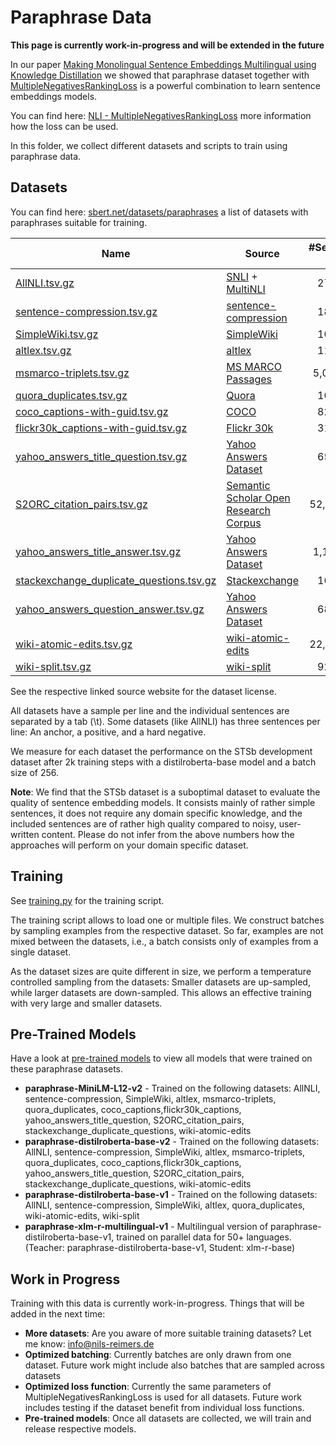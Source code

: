 # Paraphrase Data

**This page is currently work-in-progress and will be extended in the future**

In our paper [Making Monolingual Sentence Embeddings Multilingual using Knowledge Distillation](https://arxiv.org/abs/2004.09813) we showed that paraphrase dataset together with [MultipleNegativesRankingLoss](https://www.sbert.net/docs/package_reference/losses.html#multiplenegativesrankingloss) is a powerful combination to learn sentence embeddings models.

You can find here: [NLI - MultipleNegativesRankingLoss](https://www.sbert.net/examples/training/nli/README.html#multiplenegativesrankingloss) more information how the loss can be used.

In this folder, we collect different datasets and scripts to train using paraphrase data.

## Datasets

You can find here: [sbert.net/datasets/paraphrases](http://sbert.net/datasets/paraphrases) a list of datasets with paraphrases suitable for training.

| Name | Source | #Sentence-Pairs | STSb-dev |
| --- | --- | :---: | :---: |
| [AllNLI.tsv.gz](https://public.ukp.informatik.tu-darmstadt.de/reimers/sentence-transformers/datasets/paraphrases/AllNLI.tsv.gz) | [SNLI](https://nlp.stanford.edu/projects/snli/) + [MultiNLI](https://cims.nyu.edu/~sbowman/multinli/) | 277,230 | 86.54 |
| [sentence-compression.tsv.gz](https://public.ukp.informatik.tu-darmstadt.de/reimers/sentence-transformers/datasets/paraphrases/sentence-compression.tsv.gz) | [sentence-compression](https://github.com/google-research-datasets/sentence-compression) | 180,000 | 84.36 |
| [SimpleWiki.tsv.gz](https://public.ukp.informatik.tu-darmstadt.de/reimers/sentence-transformers/datasets/paraphrases/SimpleWiki.tsv.gz) | [SimpleWiki](https://cs.pomona.edu/~dkauchak/simplification/) | 102,225 | 84.26 |
| [altlex.tsv.gz](https://public.ukp.informatik.tu-darmstadt.de/reimers/sentence-transformers/datasets/paraphrases/altlex.tsv.gz) | [altlex](https://github.com/chridey/altlex/) | 112,696 | 83.34 |
| [msmarco-triplets.tsv.gz](https://public.ukp.informatik.tu-darmstadt.de/reimers/sentence-transformers/datasets/paraphrases/msmarco-triplets.tsv.gz) | [MS MARCO Passages](https://microsoft.github.io/msmarco/) | 5,028,051 | 83.12 |
| [quora_duplicates.tsv.gz](https://public.ukp.informatik.tu-darmstadt.de/reimers/sentence-transformers/datasets/paraphrases/quora_duplicates.tsv.gz) | [Quora](https://quoradata.quora.com/First-Quora-Dataset-Release-Question-Pairs) | 103,663 | 82.55 |
| [coco_captions-with-guid.tsv.gz](https://public.ukp.informatik.tu-darmstadt.de/reimers/sentence-transformers/datasets/paraphrases/coco_captions-with-guid.tsv.gz) | [COCO](https://cocodataset.org/) | 828,395 | 82.25
| [flickr30k_captions-with-guid.tsv.gz](https://public.ukp.informatik.tu-darmstadt.de/reimers/sentence-transformers/datasets/paraphrases/flickr30k_captions-with-guid.tsv.gz) | [Flickr 30k](https://shannon.cs.illinois.edu/DenotationGraph/) | 317,695 | 82.04
| [yahoo_answers_title_question.tsv.gz](https://public.ukp.informatik.tu-darmstadt.de/reimers/sentence-transformers/datasets/paraphrases/yahoo_answers_title_question.tsv.gz) | [Yahoo Answers Dataset](https://www.kaggle.com/soumikrakshit/yahoo-answers-dataset) | 659,896 | 81.19 |
| [S2ORC_citation_pairs.tsv.gz](https://public.ukp.informatik.tu-darmstadt.de/reimers/sentence-transformers/datasets/paraphrases/S2ORC_citation_pairs.tsv.gz) | [Semantic Scholar Open Research Corpus](http://s2-public-api-prod.us-west-2.elasticbeanstalk.com/corpus/) | 52,603,982 | 81.02 |
| [yahoo_answers_title_answer.tsv.gz](https://public.ukp.informatik.tu-darmstadt.de/reimers/sentence-transformers/datasets/paraphrases/yahoo_answerstitle_answer.tsv.gz) | [Yahoo Answers Dataset](https://www.kaggle.com/soumikrakshit/yahoo-answers-dataset)  | 1,198,260 | 80.25 
| [stackexchange_duplicate_questions.tsv.gz](https://public.ukp.informatik.tu-darmstadt.de/reimers/sentence-transformers/datasets/paraphrases/stackexchange_duplicate_questions.tsv.gz) | [Stackexchange](https://stackexchange.com/) | 169,438 | 80.37
| [yahoo_answers_question_answer.tsv.gz](https://public.ukp.informatik.tu-darmstadt.de/reimers/sentence-transformers/datasets/paraphrases/yahoo_answers_question_answer.tsv.gz) | [Yahoo Answers Dataset](https://www.kaggle.com/soumikrakshit/yahoo-answers-dataset)  | 681,164 | 79.88 |
| [wiki-atomic-edits.tsv.gz](https://public.ukp.informatik.tu-darmstadt.de/reimers/sentence-transformers/datasets/paraphrases/wiki-atomic-edits.tsv.gz) | [wiki-atomic-edits](https://github.com/google-research-datasets/wiki-atomic-edits) |   22,980,185  | 79.58
| [wiki-split.tsv.gz](https://public.ukp.informatik.tu-darmstadt.de/reimers/sentence-transformers/datasets/paraphrases/wiki-split.tsv.gz) | [wiki-split](https://github.com/google-research-datasets/wiki-split) | 929,944 | 76.59


See the respective linked source website for the dataset license.


All datasets have a sample per line and the individual sentences are separated by a tab (\t). Some datasets (like AllNLI) has three sentences per line: An anchor, a positive, and a hard negative.

We measure for each dataset the performance on the STSb development dataset after 2k training steps with a distilroberta-base model and a batch size of 256. 

**Note**: We find that the STSb dataset is a suboptimal dataset to evaluate the quality of sentence embedding models. It consists mainly of rather simple sentences, it does not require any domain specific knowledge, and the included sentences are of rather high quality compared to noisy, user-written content. Please do not infer from the above numbers how the approaches will perform on your domain specific dataset.

## Training
See [training.py](training.py) for the training script.

The training script allows to load one or multiple files. We construct batches by sampling examples from the respective dataset. So far, examples are not mixed between the datasets, i.e., a batch consists only of examples from a single dataset.

As the dataset sizes are quite different in size, we perform a temperature controlled sampling from the datasets: Smaller datasets are up-sampled, while larger datasets are down-sampled. This allows an effective training with very large and smaller datasets.

## Pre-Trained Models
Have a look at [pre-trained models](https://www.sbert.net/docs/pretrained_models.html) to view all models that were trained on these paraphrase datasets.

- **paraphrase-MiniLM-L12-v2** - Trained on the following datasets: AllNLI, sentence-compression, SimpleWiki, altlex, msmarco-triplets, quora_duplicates, coco_captions,flickr30k_captions, yahoo_answers_title_question, S2ORC_citation_pairs, stackexchange_duplicate_questions, wiki-atomic-edits
- **paraphrase-distilroberta-base-v2** - Trained on the following datasets: AllNLI, sentence-compression, SimpleWiki, altlex, msmarco-triplets, quora_duplicates, coco_captions,flickr30k_captions, yahoo_answers_title_question, S2ORC_citation_pairs, stackexchange_duplicate_questions, wiki-atomic-edits
- **paraphrase-distilroberta-base-v1** - Trained on the following datasets: AllNLI, sentence-compression, SimpleWiki, altlex, quora_duplicates, wiki-atomic-edits, wiki-split
- **paraphrase-xlm-r-multilingual-v1** - Multilingual version of paraphrase-distilroberta-base-v1, trained on parallel data for 50+ languages. (Teacher: paraphrase-distilroberta-base-v1, Student: xlm-r-base)


## Work in Progress

Training with this data is currently work-in-progress. Things that will be added in the next time:
- **More datasets**: Are you aware of more suitable training datasets? Let me know: [info@nils-reimers.de](mailto:info@nils-reimers.de)
- **Optimized batching**: Currently batches are only drawn from one dataset. Future work might include also batches that are sampled across datasets
- **Optimized loss function**: Currently the same parameters of MultipleNegativesRankingLoss is used for all datasets. Future work includes testing if the dataset benefit from individual loss functions.
- **Pre-trained models**: Once all datasets are collected, we will train and release respective models.